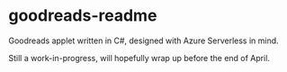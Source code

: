 # goodreads-readme
Goodreads applet written in C#, designed with Azure Serverless in mind.

Still a work-in-progress, will hopefully wrap up before the end of April.